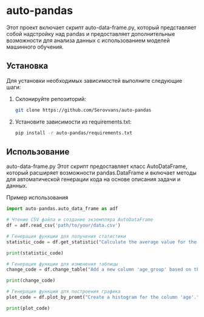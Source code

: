 # auto-pandas
Этот проект включает скрипт auto-data-frame.py, который представляет собой надстройку над pandas и предоставляет дополнительные возможности для анализа данных с использованием моделей машинного обучения.

## Установка
Для установки необходимых зависимостей выполните следующие шаги:

1. Склонируйте репозиторий:

    ```bash
    git clone https://github.com/Serovvans/auto-pandas
    ```
2. Установите зависимости из requirements.txt:

    ```bash
    pip install -r auto-pandas/requirements.txt
    ```

## Использование
auto-data-frame.py
Этот скрипт предоставляет класс AutoDataFrame, который расширяет возможности pandas.DataFrame и включает методы для автоматической генерации кода на основе описания задачи и данных.

Пример использования
```python
import auto-pandas.auto_data_frame as adf

# Чтение CSV файла и создание экземпляра AutoDataFrame
df = adf.read_csv('path/to/your/data.csv')

# Генерация функции для получения статистики
statistic_code = df.get_statistic("Calculate the average value for the column 'age'.")

print(statistic_code)

# Генерация функции для изменения таблицы
change_code = df.change_table("Add a new column 'age_group' based on the column 'age'.")

print(change_code)

# Генерация функции для построения графика
plot_code = df.plot_by_promt("Create a histogram for the column 'age'.")

print(plot_code)
```
